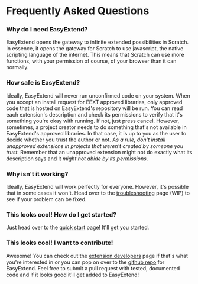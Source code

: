 Frequently Asked Questions
==========================

### Why do I need EasyExtend?
EasyExtend opens the gateway to infinite extended possibilities in Scratch. In essence, it opens the gateway for Scratch to use javascript, the native scripting language of the internet. This means that Scratch can use more functions, with your permission of course, of your browser than it can normally.

### How safe is EasyExtend?
Ideally, EasyExtend will never run unconfirmed code on your system. When you accept an install request for EEXT approved libraries, only approved code that is hosted on EasyExtend's repository will be run. You can read each extension's description and check its permissions to verify that it's something you're okay with running. If not, just press cancel. However, sometimes, a project creator needs to do something that's not available in EasyExtend's approved libraries. In that case, it is up to you as the user to decide whether you trust the author or not. *As a rule, don't install unapproved extensions in projects that weren't created by someone you trust.* Remember that an unapproved extension might not do exactly what its description says and it *might not abide by its permissions*.

### Why isn't it working?
Ideally, EasyExtend will work perfectly for everyone. However, it's possible that in some cases it won't. Head over to the [troubleshooting](#ts) page (WIP) to see if your problem can be fixed.

### This looks cool! How do I get started?
Just head over to the [quick start](#start) page! It'll get you started.

### This looks cool! I want to contribute!
Awesome! You can check out the [extension developers](#dev) page if that's what you're interested in or you can pop on over to the [github repo](https://github.com/bleush38p/EasyExtend) for EasyExtend. Feel free to submit a pull request with tested, documented code and if it looks good it'll get added to EasyExtend!
